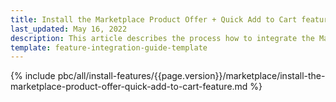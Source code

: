 ```yaml
---
title: Install the Marketplace Product Offer + Quick Add to Cart feature
last_updated: May 16, 2022
description: This article describes the process how to integrate the Marketplace Product Offer + Quick Add to Cart feature into a Spryker Marketplace project.
template: feature-integration-guide-template
---
```


{% include pbc/all/install-features/{{page.version}}/marketplace/install-the-marketplace-product-offer-quick-add-to-cart-feature.md %} <!-- To edit, see /_includes/pbc/all/install-features/202311.0/marketplace/install-the-marketplace-product-offer-quick-add-to-cart-feature.md -->
